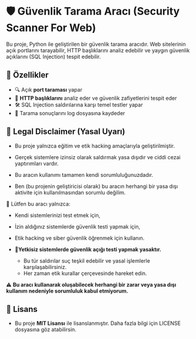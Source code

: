 # 🛡️ Güvenlik Tarama Aracı (Security Scanner For Web)

Bu proje, Python ile geliştirilen bir güvenlik tarama aracıdır. Web sitelerinin açık portlarını tarayabilir, HTTP başlıklarını analiz edebilir ve yaygın güvenlik açıklarını (SQL Injection) tespit edebilir.

## 🚀 Özellikler
- 🔍 Açık **port taraması** yapar
- 🔎 **HTTP başlıklarını** analiz eder ve güvenlik zafiyetlerini tespit eder
- 🛠️ SQL Injection saldırılarına karşı temel testler yapar
- 📄 Tarama sonuçlarını log dosyasına kaydeder

## 🛑 Legal Disclaimer (Yasal Uyarı)
- Bu proje yalnızca eğitim ve etik hacking amaçlarıyla geliştirilmiştir.
- Gerçek sistemlere izinsiz olarak saldırmak yasa dışıdır ve ciddi cezai yaptırımları vardır.

- Bu aracın kullanımı tamamen kendi sorumluluğunuzdadır.
- Ben (bu projenin geliştiricisi olarak) bu aracın herhangi bir yasa dışı aktivite için kullanılmasından sorumlu değilim.

📌 Lütfen bu aracı yalnızca:

  - Kendi sistemlerinizi test etmek için,
  - İzin aldığınız sistemlerde güvenlik testi yapmak için,
  - Etik hacking ve siber güvenlik öğrenmek için kullanın.

- 📌**Yetkisiz sistemlerde güvenlik açığı testi yapmak yasaktır.**
    - Bu tür saldırılar suç teşkil edebilir ve yasal işlemlerle karşılaşabilirsiniz.
    - Her zaman etik kurallar çerçevesinde hareket edin.

⚠️ **Bu aracı kullanarak oluşabilecek herhangi bir zarar veya yasa dışı kullanım nedeniyle sorumluluk kabul etmiyorum.**

## 📜 Lisans

- Bu proje **MIT Lisansı** ile lisanslanmıştır. Daha fazla bilgi için LICENSE dosyasına göz atabilirsin.
